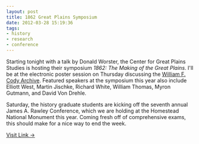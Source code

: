 ```yaml
---
layout: post
title: 1862 Great Plains Symposium
date: 2012-03-28 15:19:36
tags:
- history
- research
- conference
---
```


Starting tonight with a talk by Donald Worster, the Center for Great Plains Studies is hosting their symposium *1862: The Making of the Great Plains*. I'll be at the electronic poster session on Thursday discussing the [William F. Cody Archive](codyarchive.org). Featured speakers at the symposium this year also include Elliott West, Martin Jischke, Richard White, William Thomas, Myron Gutmann, and David Von Drehle.

Saturday, the history graduate students are kicking off the seventh annual James A. Rawley Conference, which we are holding at the Homestead National Monument this year. Coming fresh off of comprehensive exams, this should make for a nice way to end the week.

[Visit Link →](http://www.unl.edu/plains/seminars/2012_Symposium/home.shtml)
